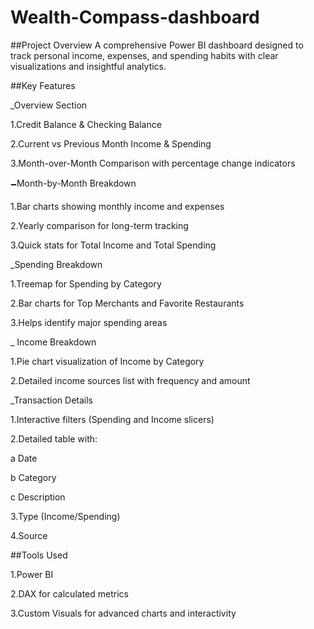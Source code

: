 # Wealth-Compass-dashboard
##Project Overview
A comprehensive Power BI dashboard designed to track personal income, expenses, and spending habits with clear visualizations and insightful analytics.

##Key Features

_Overview Section

1.Credit Balance & Checking Balance

2.Current vs Previous Month Income & Spending

3.Month-over-Month Comparison with percentage change indicators

🗕️Month-by-Month Breakdown

1.Bar charts showing monthly income and expenses

2.Yearly comparison for long-term tracking

3.Quick stats for Total Income and Total Spending

_Spending Breakdown

1.Treemap for Spending by Category

2.Bar charts for Top Merchants and Favorite Restaurants

3.Helps identify major spending areas

_ Income Breakdown

1.Pie chart visualization of Income by Category

2.Detailed income sources list with frequency and amount

_Transaction Details

1.Interactive filters (Spending and Income slicers)

2.Detailed table with:

  a Date

  b Category

  c Description

3.Type (Income/Spending)

4.Source

##Tools Used

1.Power BI

2.DAX for calculated metrics

3.Custom Visuals for advanced charts and interactivity

